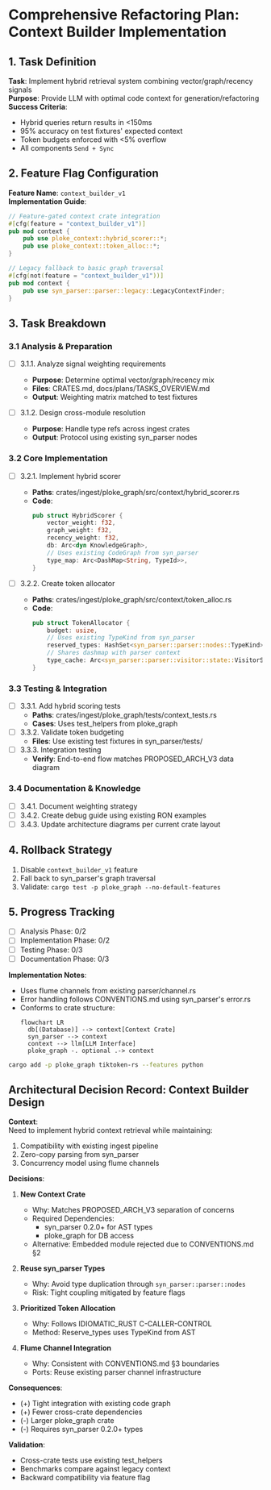 # Comprehensive Refactoring Plan: Context Builder Implementation

## 1. Task Definition
**Task**: Implement hybrid retrieval system combining vector/graph/recency signals  
**Purpose**: Provide LLM with optimal code context for generation/refactoring  
**Success Criteria**:
- Hybrid queries return results in <150ms
- 95% accuracy on test fixtures' expected context
- Token budgets enforced with <5% overflow
- All components `Send + Sync`

## 2. Feature Flag Configuration
**Feature Name**: `context_builder_v1`  
**Implementation Guide**:
```rust
// Feature-gated context crate integration
#[cfg(feature = "context_builder_v1")]
pub mod context {
    pub use ploke_context::hybrid_scorer::*;
    pub use ploke_context::token_alloc::*;
}

// Legacy fallback to basic graph traversal 
#[cfg(not(feature = "context_builder_v1"))]
pub mod context {
    pub use syn_parser::parser::legacy::LegacyContextFinder;
}
```

## 3. Task Breakdown

### 3.1 Analysis & Preparation
- [ ] 3.1.1. Analyze signal weighting requirements
  - **Purpose**: Determine optimal vector/graph/recency mix
  - **Files**: CRATES.md, docs/plans/TASKS_OVERVIEW.md
  - **Output**: Weighting matrix matched to test fixtures
  
- [ ] 3.1.2. Design cross-module resolution
  - **Purpose**: Handle type refs across ingest crates
  - **Output**: Protocol using existing syn_parser nodes

### 3.2 Core Implementation
- [ ] 3.2.1. Implement hybrid scorer
  - **Paths**: crates/ingest/ploke_graph/src/context/hybrid_scorer.rs
  - **Code**:
    ```rust
    pub struct HybridScorer {
        vector_weight: f32,
        graph_weight: f32,
        recency_weight: f32,
        db: Arc<dyn KnowledgeGraph>,
        // Uses existing CodeGraph from syn_parser
        type_map: Arc<DashMap<String, TypeId>>, 
    }
    ```
  
- [ ] 3.2.2. Create token allocator
  - **Paths**: crates/ingest/ploke_graph/src/context/token_alloc.rs
  - **Code**:
    ```rust
    pub struct TokenAllocator {
        budget: usize,
        // Uses existing TypeKind from syn_parser
        reserved_types: HashSet<syn_parser::parser::nodes::TypeKind>,
        // Shares dashmap with parser context
        type_cache: Arc<syn_parser::parser::visitor::state::VisitorState>,
    }
    ```

### 3.3 Testing & Integration
- [ ] 3.3.1. Add hybrid scoring tests
  - **Paths**: crates/ingest/ploke_graph/tests/context_tests.rs
  - **Cases**: Uses test_helpers from ploke_graph
- [ ] 3.3.2. Validate token budgeting
  - **Files**: Use existing test fixtures in syn_parser/tests/
- [ ] 3.3.3. Integration testing
  - **Verify**: End-to-end flow matches PROPOSED_ARCH_V3 data diagram

### 3.4 Documentation & Knowledge
- [ ] 3.4.1. Document weighting strategy
- [ ] 3.4.2. Create debug guide using existing RON examples
- [ ] 3.4.3. Update architecture diagrams per current crate layout

## 4. Rollback Strategy
1. Disable `context_builder_v1` feature
2. Fall back to syn_parser's graph traversal
3. Validate: `cargo test -p ploke_graph --no-default-features`

## 5. Progress Tracking
- [ ] Analysis Phase: 0/2
- [ ] Implementation Phase: 0/2 
- [ ] Testing Phase: 0/3
- [ ] Documentation Phase: 0/3

**Implementation Notes**:
- Uses flume channels from existing parser/channel.rs
- Error handling follows CONVENTIONS.md using syn_parser's error.rs
- Conforms to crate structure:
  ```mermaid
  flowchart LR
    db[(Database)] --> context[Context Crate]
    syn_parser --> context
    context --> llm[LLM Interface]
    ploke_graph -. optional .-> context
  ```

```bash
cargo add -p ploke_graph tiktoken-rs --features python
```

## Architectural Decision Record: Context Builder Design

**Context**:  
Need to implement hybrid context retrieval while maintaining:
1. Compatibility with existing ingest pipeline
2. Zero-copy parsing from syn_parser
3. Concurrency model using flume channels

**Decisions**:
1. **New Context Crate**
   - Why: Matches PROPOSED_ARCH_V3 separation of concerns
   - Required Dependencies:
     - syn_parser 0.2.0+ for AST types
     - ploke_graph for DB access
   - Alternative: Embedded module rejected due to CONVENTIONS.md §2

2. **Reuse syn_parser Types**
   - Why: Avoid type duplication through `syn_parser::parser::nodes`
   - Risk: Tight coupling mitigated by feature flags

3. **Prioritized Token Allocation**
   - Why: Follows IDIOMATIC_RUST C-CALLER-CONTROL
   - Method: Reserve_types uses TypeKind from AST

4. **Flume Channel Integration**
   - Why: Consistent with CONVENTIONS.md §3 boundaries
   - Ports: Reuse existing parser channel infrastructure

**Consequences**:
- (+) Tight integration with existing code graph
- (+) Fewer cross-crate dependencies
- (-) Larger ploke_graph crate
- (-) Requires syn_parser 0.2.0+ types

**Validation**:
- Cross-crate tests use existing test_helpers
- Benchmarks compare against legacy context
- Backward compatibility via feature flag
